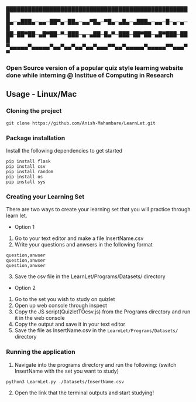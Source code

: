 
███████████████████████████████████████████████████
█▄─▄███▄─▄▄─██▀▄─██▄─▄▄▀█▄─▀█▄─▄█▄─▄███▄─▄▄─█─▄─▄─█
██─██▀██─▄█▀██─▀─███─▄─▄██─█▄▀─███─██▀██─▄█▀███─███
▀▄▄▄▄▄▀▄▄▄▄▄▀▄▄▀▄▄▀▄▄▀▄▄▀▄▄▄▀▀▄▄▀▄▄▄▄▄▀▄▄▄▄▄▀▀▄▄▄▀▀

### Open Source version of a popular quiz  style learning website done while interning @ Institue of Computing in Research 

## Usage - Linux/Mac
### Cloning the project
```
git clone https://github.com/Anish-Mahambare/LearnLet.git
```
### Package installation
Install the following dependencies to get started
```
pip install flask
pip install csv
pip install random
pip install os
pip install sys
```
### Creating your Learning Set
There are two ways to create your learning set that you will practice through learn let.
- Option 1
1. Go to your text editor and make a file InsertName.csv
2. Write your questions and anwsers in the following format
```
question,anwser
question,anwser
question,anwser
```
3. Save the csv file in the LearnLet/Programs/Datasets/ directory
- Option 2
1. Go to the set you wish to study on quizlet
2. Open up web console through inspect
3. Copy the JS script(QuizletTOcsv.js) from the Programs directory and run it in the web console
4. Copy the output and save it in your text editor
5. Save the file as InsertName.csv in the  ```LearnLet/Programs/Datasets/``` directory
### Running the application
1. Navigate into the programs directory and run the following: (switch InsertName with the set you want to study)
```
python3 LearnLet.py ./Datasets/InsertName.csv
```
2. Open the link that the terminal outputs and start studying!
